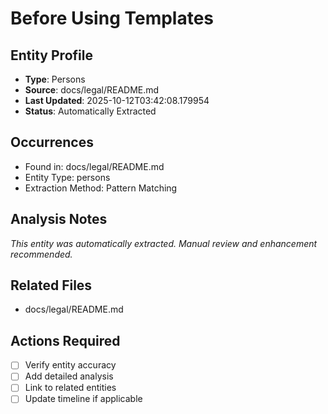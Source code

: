 # Before Using Templates

## Entity Profile
- **Type**: Persons
- **Source**: docs/legal/README.md
- **Last Updated**: 2025-10-12T03:42:08.179954
- **Status**: Automatically Extracted

## Occurrences
- Found in: docs/legal/README.md
- Entity Type: persons
- Extraction Method: Pattern Matching

## Analysis Notes
*This entity was automatically extracted. Manual review and enhancement recommended.*

## Related Files
- docs/legal/README.md

## Actions Required
- [ ] Verify entity accuracy
- [ ] Add detailed analysis
- [ ] Link to related entities
- [ ] Update timeline if applicable
